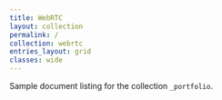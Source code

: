 ```yaml
---
title: WebRTC
layout: collection
permalink: /
collection: webrtc
entries_layout: grid
classes: wide
---
```


Sample document listing for the collection `_portfolio`.